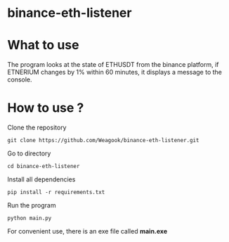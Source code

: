 # binance-eth-listener

What to use
===========
The program looks at the state of ETHUSDT from the binance platform, if ETNERIUM changes by 1% within 60 minutes, it displays a message to the console.

How to use ?
============
Clone the repository

    git clone https://github.com/Weagook/binance-eth-listener.git
    
Go to directory

    cd binance-eth-listener
    
Install all dependencies

    pip install -r requirements.txt
    
Run the program

    python main.py
    
For convenient use, there is an exe file called **main.exe**
